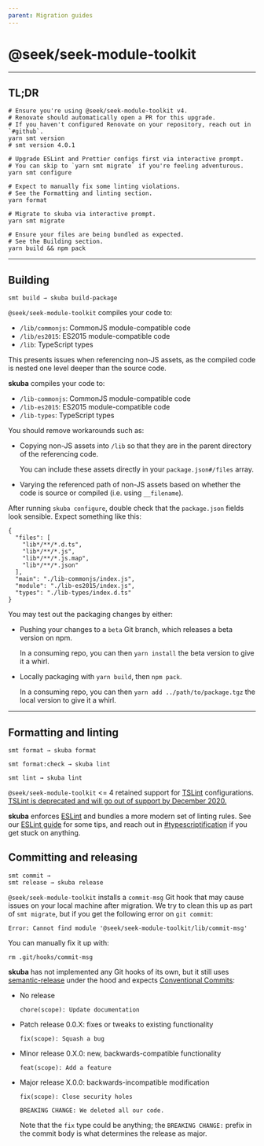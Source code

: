 ```yaml
---
parent: Migration guides
---
```


# @seek/seek-module-toolkit

---

## TL;DR

```shell
# Ensure you're using @seek/seek-module-toolkit v4.
# Renovate should automatically open a PR for this upgrade.
# If you haven't configured Renovate on your repository, reach out in `#github`.
yarn smt version
# smt version 4.0.1

# Upgrade ESLint and Prettier configs first via interactive prompt.
# You can skip to `yarn smt migrate` if you're feeling adventurous.
yarn smt configure

# Expect to manually fix some linting violations.
# See the Formatting and linting section.
yarn format

# Migrate to skuba via interactive prompt.
yarn smt migrate

# Ensure your files are being bundled as expected.
# See the Building section.
yarn build && npm pack
```

---

## Building

```shell
smt build → skuba build-package
```

`@seek/seek-module-toolkit` compiles your code to:

- `/lib/commonjs`: CommonJS module-compatible code
- `/lib/es2015`: ES2015 module-compatible code
- `/lib`: TypeScript types

This presents issues when referencing non-JS assets,
as the compiled code is nested one level deeper than the source code.

**skuba** compiles your code to:

- `/lib-commonjs`: CommonJS module-compatible code
- `/lib-es2015`: ES2015 module-compatible code
- `/lib-types`: TypeScript types

You should remove workarounds such as:

- Copying non-JS assets into `/lib` so that they are in the parent directory of the referencing code.

  You can include these assets directly in your `package.json#/files` array.

- Varying the referenced path of non-JS assets based on whether the code is source or compiled (i.e. using `__filename`).

After running `skuba configure`,
double check that the `package.json` fields look sensible.
Expect something like this:

```jsonc
{
  "files": [
    "lib*/**/*.d.ts",
    "lib*/**/*.js",
    "lib*/**/*.js.map",
    "lib*/**/*.json"
  ],
  "main": "./lib-commonjs/index.js",
  "module": "./lib-es2015/index.js",
  "types": "./lib-types/index.d.ts"
}
```

You may test out the packaging changes by either:

- Pushing your changes to a `beta` Git branch, which releases a beta version on npm.

  In a consuming repo, you can then `yarn install` the beta version to give it a whirl.

- Locally packaging with `yarn build`, then `npm pack`.

  In a consuming repo, you can then `yarn add ../path/to/package.tgz` the local version to give it a whirl.

---

## Formatting and linting

```shell
smt format → skuba format

smt format:check → skuba lint

smt lint → skuba lint
```

`@seek/seek-module-toolkit` <= 4 retained support for [TSLint] configurations.
[TSLint is deprecated and will go out of support by December 2020.](https://github.com/palantir/tslint/issues/4534)

**skuba** enforces [ESLint] and bundles a more modern set of linting rules.
See our [ESLint guide] for some tips, and reach out in [#typescriptification] if you get stuck on anything.

[#typescriptification]: https://slack.com/app_redirect?channel=CDCPCEPV3
[eslint]: https://eslint.org/
[eslint guide]: ../deep-dives/eslint.md
[tslint]: https://palantir.github.io/tslint/

## Committing and releasing

```shell
smt commit →
smt release → skuba release
```

`@seek/seek-module-toolkit` installs a `commit-msg` Git hook that may cause issues on your local machine after migration.
We try to clean this up as part of `smt migrate`,
but if you get the following error on `git commit`:

```text
Error: Cannot find module '@seek/seek-module-toolkit/lib/commit-msg'
```

You can manually fix it up with:

```text
rm .git/hooks/commit-msg
```

**skuba** has not implemented any Git hooks of its own,
but it still uses [semantic-release] under the hood and expects [Conventional Commits]:

- No release

  ```text
  chore(scope): Update documentation
  ```

- Patch release 0.0.X: fixes or tweaks to existing functionality

  ```text
  fix(scope): Squash a bug
  ```

- Minor release 0.X.0: new, backwards-compatible functionality

  ```text
  feat(scope): Add a feature
  ```

- Major release X.0.0: backwards-incompatible modification

  ```text
  fix(scope): Close security holes

  BREAKING CHANGE: We deleted all our code.
  ```

  Note that the `fix` type could be anything;
  the `BREAKING CHANGE:` prefix in the commit body is what determines the release as major.

[conventional commits]: https://www.conventionalcommits.org/en/v1.0.0-beta.2/
[semantic-release]: https://github.com/semantic-release/semantic-release/
